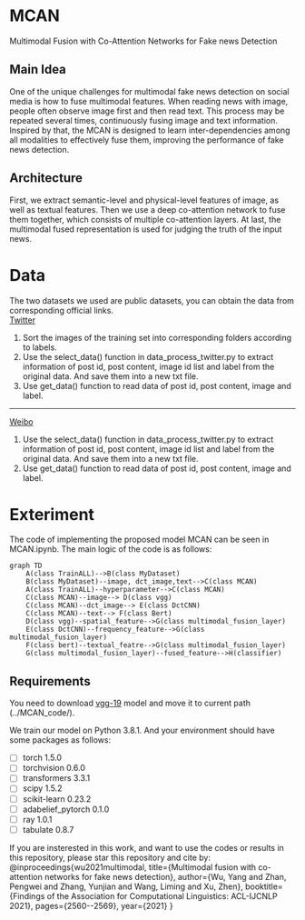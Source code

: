 # MCAN
Multimodal Fusion with Co-Attention Networks for Fake news Detection
## Main Idea
One of the unique challenges for multimodal fake news detection on social media is how to fuse multimodal features. When reading news with image, people often observe image first and then read text. This process may be repeated several times, continuously fusing image and text information. Inspired by that, the MCAN is designed to learn inter-dependencies among all modalities to effectively fuse them, improving the performance of fake news detection.
## Architecture
First, we extract semantic-level and physical-level features of image, as well as textual features. Then we use a deep co-attention network to fuse them together, which consists of multiple co-attention layers. At last, the multimodal fused representation is used for judging the truth of the input news. 

# Data
The two datasets we used are public datasets, you can obtain the data from corresponding official links.  
[Twitter](http://www.multimediaeval.org/mediaeval2016/verifyingmultimediause/index.html)

1. Sort the images of the training set into corresponding folders according to labels.  
2. Use the select_data() function in data_process_twitter.py to extract information of post id, post content, image id list and label from the original data. And save them into a new txt file.  
3. Use get_data() function to read data of post id, post content, image and label.  
***
[Weibo](https://forms.gle/Hqzcv8DCy15JbeZW6)
1. Use the select_data() function in data_process_twitter.py to extract information of post id, post content, image id list and label from the original data. And save them into a new txt file.  
2. Use get_data() function to read data of post id, post content, image and label.

# Exteriment
The code of implementing the proposed model MCAN can be seen in MCAN.ipynb.
The main logic of the code is as follows:

```mermaid
graph TD
    A(class TrainALL)-->B(class MyDataset)
    B(class MyDataset)--image, dct_image,text-->C(class MCAN)
    A(class TrainALL)--hyperparameter-->C(class MCAN)
    C(class MCAN)--image--> D(class vgg)
    C(class MCAN)--dct_image--> E(class DctCNN)
    C(class MCAN)--text--> F(class Bert)
    D(class vgg)--spatial_feature-->G(class multimodal_fusion_layer)
    E(class DctCNN)--frequency_feature-->G(class multimodal_fusion_layer)
    F(class bert)--textual_featre-->G(class multimodal_fusion_layer)
    G(class multimodal_fusion_layer)--fused_feature-->H(classifier)
```

## Requirements

You need to download [vgg-19](https://download.pytorch.org/models/vgg19-dcbb9e9d.pth) model and move it to current path (../MCAN_code/).

We train our model on Python 3.8.1. And your environment should have some packages as follows: 

- [ ] torch 1.5.0
- [ ] torchvision 0.6.0
- [ ] transformers 3.3.1
- [ ] scipy 1.5.2
- [ ] scikit-learn 0.23.2
- [ ] adabelief_pytorch 0.1.0
- [ ] ray 1.0.1
- [ ] tabulate 0.8.7

If you are insterested in this work, and want to use the codes or results in this repository, please star this repository and cite by:
    @inproceedings{wu2021multimodal,
    title={Multimodal fusion with co-attention networks for fake news detection},
    author={Wu, Yang and Zhan, Pengwei and Zhang, Yunjian and Wang, Liming and Xu, Zhen},
    booktitle={Findings of the Association for Computational Linguistics: ACL-IJCNLP 2021},
    pages={2560--2569},
    year={2021}
    }
